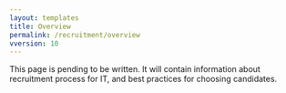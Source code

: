 ```yaml
---
layout: templates
title: Overview
permalink: /recruitment/overview
vversion: 10
---
```



This page is pending to be written. It will contain information about recruitment process for IT, and best practices for choosing candidates.

